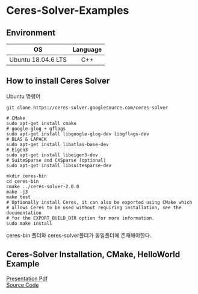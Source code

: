 # Ceres-Solver-Examples

## Environment
|OS|Language|
|:---:|:---:|
|Ubuntu 18.04.6 LTS|C++|  

## How to install Ceres Solver
Ubuntu 명령어
```
git clone https://ceres-solver.googlesource.com/ceres-solver

# CMake
sudo apt-get install cmake
# google-glog + gflags
sudo apt-get install libgoogle-glog-dev libgflags-dev
# BLAS & LAPACK
sudo apt-get install libatlas-base-dev
# Eigen3
sudo apt-get install libeigen3-dev
# SuiteSparse and CXSparse (optional)
sudo apt-get install libsuitesparse-dev

mkdir ceres-bin
cd ceres-bin
cmake ../ceres-solver-2.0.0
make -j3
make test
# Optionally install Ceres, it can also be exported using CMake which
# allows Ceres to be used without requiring installation, see the documentation
# for the EXPORT_BUILD_DIR option for more information.
sudo make install
```
ceres-bin 폴더와 ceres-solver폴더가 동일폴더에 존재해야한다.

## Ceres-Solver Installation, CMake, HelloWorld Example
[Presentation Pdf](https://github.com/Lee-JaeWon/Ceres-Solver-Examples/blob/main/ceres/ceres-solver/helloworld_example/1229.pdf)
<br>
[Source Code](https://github.com/Lee-JaeWon/Ceres-Solver-Examples/tree/main/ceres/ceres-solver/helloworld_example)
